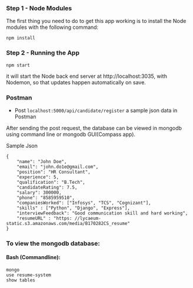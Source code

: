 ### Step 1 - Node Modules

The first thing you need to do to get this app working is to install the Node modules with the following command:

    npm install

### Step 2 - Running the App

    npm start

it will start the Node back end server at http://localhost:3035, with Nodemon, so that updates happen automatically on save. 

### Postman
- Post `localhost:5000/api/candidate/register` a sample json data in Postman

After sending the post request, the database can be viewed in mongodb using command line or mongodb GUI(Compass app).

Sample Json
```
{
	"name": "John Doe",
	"email": "john.do1e@gmail.com",
	"position": "HR Consultant",
	"experience": 5,
	"qualification": "B.Tech",
	"candidateRating": 7.5,
	"salary": 300000,
	"phone": "8585959510",
	"companiesWorked": ["Infosys", "TCS", "Cognizant"],
	"skills" : ["Python", "Django", "Express"],
	"interviewFeedback": "Good communication skill and hard working",
	"resumeURL" : "https: //lycaeum-static.s3.amazonaws.com/media/B170282CS_resume"
}
```

### To view the mongodb database:

#### Bash (Commandline):
`mongo`<br />
`use resume-system`<br />
`show tables`<br />
